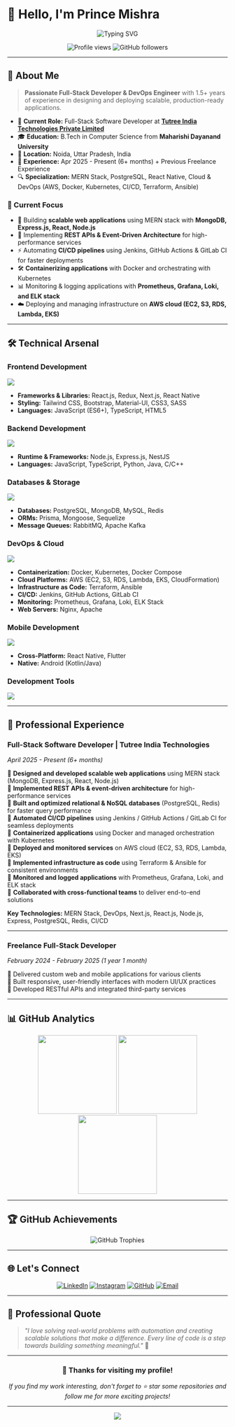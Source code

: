 # 👋 Hello, I'm Prince Mishra

<div align="center">
  <img src="https://readme-typing-svg.herokuapp.com?font=Fira+Code&size=30&duration=3000&pause=1000&color=00D9FF&center=true&vCenter=true&width=600&lines=Full-Stack+Developer;DevOps+Engineer;MERN+Stack+Specialist;Cloud+%26+Infrastructure+Expert" alt="Typing SVG" />
</div>

<p align="center">
  <img src="https://komarev.com/ghpvc/?username=princegethub&label=Profile%20views&color=0e75b6&style=flat-square" alt="Profile views" />
  <img src="https://img.shields.io/github/followers/princegethub?label=Followers&style=flat-square&color=blue" alt="GitHub followers" />
</p>

---

## 🚀 About Me

> **Passionate Full-Stack Developer & DevOps Engineer** with 1.5+ years of experience in designing and deploying scalable, production-ready applications.

- 🏢 **Current Role:** Full-Stack Software Developer at **[Tutree India Technologies Private Limited](https://tutree.com/)**
- 🎓 **Education:** B.Tech in Computer Science from **Maharishi Dayanand University**
- 📍 **Location:** Noida, Uttar Pradesh, India
- 💼 **Experience:** Apr 2025 - Present (6+ months) + Previous Freelance Experience
- 🔍 **Specialization:** MERN Stack, PostgreSQL, React Native, Cloud & DevOps (AWS, Docker, Kubernetes, CI/CD, Terraform, Ansible)

### 🎯 Current Focus
- 🔭 Building **scalable web applications** using MERN stack with **MongoDB, Express.js, React, Node.js**
- 🌱 Implementing **REST APIs & Event-Driven Architecture** for high-performance services
- ⚡ Automating **CI/CD pipelines** using Jenkins, GitHub Actions & GitLab CI for faster deployments
- 🛠️ **Containerizing applications** with Docker and orchestrating with Kubernetes
- 📊 Monitoring & logging applications with **Prometheus, Grafana, Loki, and ELK stack**
- ☁️ Deploying and managing infrastructure on **AWS cloud (EC2, S3, RDS, Lambda, EKS)**

---

## 🛠️ Technical Arsenal

### **Frontend Development**
<p align="left">
  <img src="https://skillicons.dev/icons?i=react,redux,nextjs,ts,js,html,css,tailwind,bootstrap,mui" />
</p>

- **Frameworks & Libraries:** React.js, Redux, Next.js, React Native
- **Styling:** Tailwind CSS, Bootstrap, Material-UI, CSS3, SASS
- **Languages:** JavaScript (ES6+), TypeScript, HTML5

### **Backend Development**
<p align="left">
  <img src="https://skillicons.dev/icons?i=nodejs,express,nestjs,python,java,c,cpp" />
</p>

- **Runtime & Frameworks:** Node.js, Express.js, NestJS
- **Languages:** JavaScript, TypeScript, Python, Java, C/C++

### **Databases & Storage**
<p align="left">
  <img src="https://skillicons.dev/icons?i=mongodb,postgres,mysql,redis,sqlite" />
</p>

- **Databases:** PostgreSQL, MongoDB, MySQL, Redis
- **ORMs:** Prisma, Mongoose, Sequelize
- **Message Queues:** RabbitMQ, Apache Kafka

### **DevOps & Cloud**
<p align="left">
  <img src="https://skillicons.dev/icons?i=docker,kubernetes,aws,terraform,ansible,jenkins,github,gitlab,nginx,linux" />
</p>

- **Containerization:** Docker, Kubernetes, Docker Compose
- **Cloud Platforms:** AWS (EC2, S3, RDS, Lambda, EKS, CloudFormation)
- **Infrastructure as Code:** Terraform, Ansible
- **CI/CD:** Jenkins, GitHub Actions, GitLab CI
- **Monitoring:** Prometheus, Grafana, Loki, ELK Stack
- **Web Servers:** Nginx, Apache

### **Mobile Development**
<p align="left">
  <img src="https://skillicons.dev/icons?i=react,androidstudio,kotlin,flutter" />
</p>

- **Cross-Platform:** React Native, Flutter
- **Native:** Android (Kotlin/Java)

### **Development Tools**
<p align="left">
  <img src="https://skillicons.dev/icons?i=git,vscode,postman,figma,notion,vim" />
</p>

---

## 💼 Professional Experience

### **Full-Stack Software Developer** | Tutree India Technologies
*April 2025 - Present (6+ months)*

🔹 **Designed and developed scalable web applications** using MERN stack (MongoDB, Express.js, React, Node.js)  
🔹 **Implemented REST APIs & event-driven architecture** for high-performance services  
🔹 **Built and optimized relational & NoSQL databases** (PostgreSQL, Redis) for faster query performance  
🔹 **Automated CI/CD pipelines** using Jenkins / GitHub Actions / GitLab CI for seamless deployments  
🔹 **Containerized applications** using Docker and managed orchestration with Kubernetes  
🔹 **Deployed and monitored services** on AWS cloud (EC2, S3, RDS, Lambda, EKS)  
🔹 **Implemented infrastructure as code** using Terraform & Ansible for consistent environments  
🔹 **Monitored and logged applications** with Prometheus, Grafana, Loki, and ELK stack  
🔹 **Collaborated with cross-functional teams** to deliver end-to-end solutions  

**Key Technologies:** MERN Stack, DevOps, Next.js, React.js, Node.js, Express, PostgreSQL, Redis, CI/CD

---

### **Freelance Full-Stack Developer**
*February 2024 - February 2025 (1 year 1 month)*

🔹 Delivered custom web and mobile applications for various clients  
🔹 Built responsive, user-friendly interfaces with modern UI/UX practices  
🔹 Developed RESTful APIs and integrated third-party services  

---

## 📊 GitHub Analytics

<div align="center">
  <img height="180em" src="https://github-readme-stats.vercel.app/api?username=princegethub&show_icons=true&theme=tokyonight&hide_border=true&count_private=true" />
  <img height="180em" src="https://github-readme-streak-stats.herokuapp.com/?user=princegethub&theme=tokyonight&hide_border=true" />
</div>

<div align="center">
  <img height="180em" src="https://github-readme-stats.vercel.app/api/top-langs/?username=princegethub&layout=compact&theme=tokyonight&hide_border=true&langs_count=8" />
</div>

---

## 🏆 GitHub Achievements

<p align="center">
  <img src="https://github-profile-trophy.vercel.app/?username=princegethub&theme=tokyonight&no-frame=true&row=2&column=4&margin-w=15&margin-h=15" alt="GitHub Trophies" />
</p>

---

## 🌐 Let's Connect

<div align="center">

[![LinkedIn](https://img.shields.io/badge/LinkedIn-0077B5?style=for-the-badge&logo=linkedin&logoColor=white)](https://linkedin.com/in/prince-mishra-b61651320)
[![Instagram](https://img.shields.io/badge/Instagram-E4405F?style=for-the-badge&logo=instagram&logoColor=white)](https://instagram.com/prince_mishra_372)
[![GitHub](https://img.shields.io/badge/GitHub-181717?style=for-the-badge&logo=github&logoColor=white)](https://github.com/princegethub)
[![Email](https://img.shields.io/badge/Email-D14836?style=for-the-badge&logo=gmail&logoColor=white)](mailto:princemishra.dev@gmail.com)

</div>

---

## 💭 Professional Quote

> *"I love solving real-world problems with automation and creating scalable solutions that make a difference. Every line of code is a step towards building something meaningful."* 🚀

---

<div align="center">
  
### 🙏 Thanks for visiting my profile!
  
*If you find my work interesting, don't forget to ⭐ star some repositories and follow me for more exciting projects!*

</div>

---

<div align="center">
  <img src="https://capsule-render.vercel.app/api?type=waving&color=gradient&height=100&section=footer&width=100%" />
</div>

